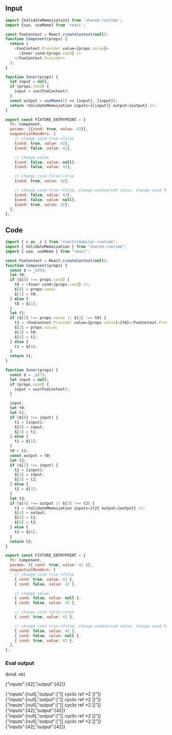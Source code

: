 
## Input

```javascript
import {ValidateMemoization} from 'shared-runtime';
import {use, useMemo} from 'react';

const FooContext = React.createContext(null);
function Component(props) {
  return (
    <FooContext.Provider value={props.value}>
      <Inner cond={props.cond} />
    </FooContext.Provider>
  );
}

function Inner(props) {
  let input = null;
  if (props.cond) {
    input = use(FooContext);
  }
  const output = useMemo(() => [input], [input]);
  return <ValidateMemoization inputs={[input]} output={output} />;
}

export const FIXTURE_ENTRYPOINT = {
  fn: Component,
  params: [{cond: true, value: 42}],
  sequentialRenders: [
    // change cond true->false
    {cond: true, value: 42},
    {cond: false, value: 42},

    // change value
    {cond: false, value: null},
    {cond: false, value: 42},

    // change cond false->true
    {cond: true, value: 42},

    // change cond true->false, change unobserved value, change cond false->true
    {cond: false, value: 42},
    {cond: false, value: null},
    {cond: true, value: 42},
  ],
};

```

## Code

```javascript
import { c as _c } from "react/compiler-runtime";
import { ValidateMemoization } from "shared-runtime";
import { use, useMemo } from "react";

const FooContext = React.createContext(null);
function Component(props) {
  const $ = _c(5);
  let t0;
  if ($[0] !== props.cond) {
    t0 = <Inner cond={props.cond} />;
    $[0] = props.cond;
    $[1] = t0;
  } else {
    t0 = $[1];
  }
  let t1;
  if ($[2] !== props.value || $[3] !== t0) {
    t1 = <FooContext.Provider value={props.value}>{t0}</FooContext.Provider>;
    $[2] = props.value;
    $[3] = t0;
    $[4] = t1;
  } else {
    t1 = $[4];
  }
  return t1;
}

function Inner(props) {
  const $ = _c(7);
  let input = null;
  if (props.cond) {
    input = use(FooContext);
  }

  input;
  let t0;
  let t1;
  if ($[0] !== input) {
    t1 = [input];
    $[0] = input;
    $[1] = t1;
  } else {
    t1 = $[1];
  }
  t0 = t1;
  const output = t0;
  let t2;
  if ($[2] !== input) {
    t2 = [input];
    $[2] = input;
    $[3] = t2;
  } else {
    t2 = $[3];
  }
  let t3;
  if ($[4] !== output || $[5] !== t2) {
    t3 = <ValidateMemoization inputs={t2} output={output} />;
    $[4] = output;
    $[5] = t2;
    $[6] = t3;
  } else {
    t3 = $[6];
  }
  return t3;
}

export const FIXTURE_ENTRYPOINT = {
  fn: Component,
  params: [{ cond: true, value: 42 }],
  sequentialRenders: [
    // change cond true->false
    { cond: true, value: 42 },
    { cond: false, value: 42 },

    // change value
    { cond: false, value: null },
    { cond: false, value: 42 },

    // change cond false->true
    { cond: true, value: 42 },

    // change cond true->false, change unobserved value, change cond false->true
    { cond: false, value: 42 },
    { cond: false, value: null },
    { cond: true, value: 42 },
  ],
};

```
      
### Eval output
(kind: ok) <div>{"inputs":[42],"output":[42]}</div>
<div>{"inputs":[null],"output":["[[ cyclic ref *2 ]]"]}</div>
<div>{"inputs":[null],"output":["[[ cyclic ref *2 ]]"]}</div>
<div>{"inputs":[null],"output":["[[ cyclic ref *2 ]]"]}</div>
<div>{"inputs":[42],"output":[42]}</div>
<div>{"inputs":[null],"output":["[[ cyclic ref *2 ]]"]}</div>
<div>{"inputs":[null],"output":["[[ cyclic ref *2 ]]"]}</div>
<div>{"inputs":[42],"output":[42]}</div>